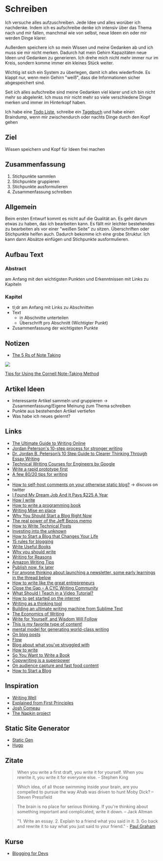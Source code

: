 # Schreiben

Ich versuche alles aufzuschreiben. Jede Idee und alles worüber ich nachdenke. Indem ich es aufschreibe denke ich intensiv über das Thema nach und mir fallen, manchmal wie von selbst, neue Ideen ein oder mir werden Dinge klarer.

Außerdem speichere ich so mein Wissen und meine Gedanken ab und ich muss sie mir nicht merken. Dadurch hat mein Gehirn Kapazitäten neue Ideen und Gedanken zu generieren. Ich drehe mich nicht mehr immer nur im Kreis, sondern komme immer ein kleines Stück weiter.

Wichtig ist sich ein System zu überlegen, damit ich alles wiederfinde. Es klappt nur, wenn mein Gehirn "weiß", dass die Informationen sicher abgespeichert sind.

Seit ich alles aufschreibe sind meine Gedanken viel klarer und ich bin nicht mehr so abgelenkt. Ich muss mir nicht mehr so viele verschiedene Dinge merken und immer im Hinterkopf haben.

Ich habe eine [Todo Liste](../produktivitaet/aufgaben.md), schreibe ein [Tagebuch](./tagebuch.md) und habe einen Braindump, wenn mir zwischendurch oder nachts Dinge durch den Kopf gehen

## Ziel

Wissen speichern und Kopf für Ideen frei machen

## Zusammenfassung

1. Stichpunkte sammlen
2. Stichpunkte gruppieren
3. Stichpunkte ausformulieren
4. Zusammenfassung schreiben

## Allgemein

Beim ersten Entwurf kommt es nicht auf die Qualität an. Es geht darum etwas zu haben, das ich bearbeiten kann.
Es fällt mir leichter bestehendes zu bearbeiten als vor einer "weißen Seite" zu sitzen.
Überschriften oder Stichpunkte helfen auch. Dadurch bekomme ich eine grobe Struktur. Ich kann dann Absätze einfügen und Stichpunkte ausformulieren.

## Aufbau Text

### Abstract

am Anfang mit den wichtigsten Punkten und Erkenntnissen mit Links zu Kapiteln

### Kapitel

- tl;dr am Anfang mit Links zu Abschnitten
- Text
    + in Abschnitte unterteilen
    + Überschrift pro Abschnitt (Wichtigter Punkt)
- Zusammenfassung der wichtigsten Punkte

## Notizen

- [The 5 Rs of Note Taking](https://aliabdaal.com/the-5-rs-of-note-taking/)

![](https://lawschooltoolbox.com/wp-content/uploads/2016/09/IMG_0080_2.jpg)

[Tips for Using the Cornell Note-Taking Method](https://lawschooltoolbox.com/tips-for-using-the-cornell-note-taking-method/)

## Artikel Ideen

- Interessante Artikel sammeln und gruppieren -> Zusammenfassung/Eigene Meinung zum Thema schreiben
- Punkte aus bestehenden Artikel vertiefen
- Was habe ich neues gelernt?

## Links

- [The Ultimate Guide to Writing Online](https://www.perell.com/blog/the-ultimate-guide-to-writing-online)
- [Jordan Peterson's 10-step process for stronger writing](https://bigthink.com/personal-growth/jordan-petersons-ten-step-process-for-stronger-writing?rebelltitem=2#rebelltitem2)
- [Dr. Jordan B. Peterson’s 10 Step Guide to Clearer Thinking Through Essay Writing](https://medium.com/practicecomesfirst/dr-jordan-b-petersons-10-step-guide-to-clearer-thinking-through-essay-writing-1ab79a94937)
- [Technical Writing Courses for Engineers by Google](https://developers.google.com/tech-writing)
- [Write a rapid prototype first](https://terrytao.wordpress.com/advice-on-writing-papers/write-a-rapid-prototype-first/)
- [A few 80/20 tips for writing](https://www.indiehackers.com/post/a-few-80-20-tips-for-writing-b08941d407)
- [](https://twitter.com/monicalent/status/1258750975021588483)
- [How to self-host comments on your otherwise static blog?](https://news.ycombinator.com/item?id=23095273) -> discuss on twitter
- [I Found My Dream Job And It Pays $225 A Year](https://apurplelife.com/2020/05/12/my-dream-job-pays-225-a-year/)
- [How I write](https://thesephist.com/posts/how-i-write/)
- [How to write a programming book](https://www.aquicarattino.com/blog/how-write-programming-book/)
- [Writing Mise en place](https://www.swyx.io/writing/writing-mise-en-place/)
- [Why You Should Start a Blog Right Now](https://guzey.com/personal/why-have-a-blog/)
- [The real power of the Jeff Bezos memo](https://medium.com/swlh/the-real-power-of-the-jeff-bezos-memo-and-how-you-can-put-it-into-practice-even-if-you-dont-have-bb2e66905b77)
- [How to Write Technical Posts](https://reasonablypolymorphic.com/blog/writing-technical-posts/)
- [Investing into the unknown](https://nesslabs.com/lawrence-yeo-interview)
- [How to Start a Blog that Changes Your Life](https://www.nateliason.com/blog/start-a-blog)
- [15 rules for blogging](http://interconnected.org/home/2020/09/10/streak)
- [Write Useful Books](https://writeusefulbooks.com/)
- [Why you should write](https://www.preetamnath.com/blog/why-you-should-write)
- [Writing for Reasons](https://blog.sulami.xyz/posts/writing-for-reasons/)
- [Amazon Writing Tips](https://twitter.com/Mehdiyac/status/1320832578241384448?s=20)
- [Publish now, fix later](https://www.amitmerchant.com/publish-now-fix-later/)
- [For anyone thinking about launching a newsletter, some early learnings in the thread below](https://twitter.com/StockJabber/status/1361428648939696131)
- [How to write like the great entrepreneurs](https://venturehacks.com/writing)
- [Close the Gap – A CYC Writing Community](https://www.craftyourcontent.com/community/)
- [What Should I Teach in a Video Tutorial?](https://johnlindquist.com/what-should-i-teach-in-a-video-tutorial/)
- [How to get started on the internet](https://twitter.com/simonsarris/status/1378023590503849986)
- [Writing as a thinking tool](https://nesslabs.com/writing-thinking-tool)
- [Building an ultimate writing machine from Sublime Text](https://tonsky.me/blog/sublime-writer/)
- [The Economics of Writing](https://moretothat.com/economics-of-writing/)
- [Write for Yourself, and Wisdom Will Follow](https://moretothat.com/writing-and-wisdom/)
- [This is my favorite type of content!](https://twitter.com/jkup/status/1389615876996009987)
- [mental model for generating world-class writing](https://twitter.com/Julian/status/1327765347936522240)
- [On blog posts](https://www.neelnanda.io/blog/27-retrospective)
- [Flow](https://flow.rest/)
- [Blog about what you've struggled with](https://jvns.ca/blog/2021/05/24/blog-about-what-you-ve-struggled-with/)
- [How to write](https://twitter.com/dickiebush/status/1399879281652678664)
- [So You Want to Write a Book](https://ed2592press.com/author/)
- [Copywriting is a superpower](https://twitter.com/alexgarcia_atx/status/1405155705477156866)
- [On audience capture and fast food content](https://manuelmoreale.com/fast-food-content)
- [How to Start a Blog](https://www.freecodecamp.org/news/how-to-start-a-blog-book/)

## Inspiration

- [Writing Well](https://www.julian.com/guide/write/intro)
- [Explained from First Principles](https://explained-from-first-principles.com/)
- [Josh Comeau](https://joshwcomeau.com/)
- [The Napkin project](https://web.evanchen.cc/napkin.html)

## Static Site Generator

- [Static Gen](https://www.staticgen.com/)
- [Hugo](https://gohugo.io/)

## Zitate

> When you write a first draft, you write it for yourself. When you rewrite it, you write it for everyone else. - Stephen King

> Which idea, of all those swimming inside your brain, are you compelled to pursue the way Ahab was driven to hunt Moby Dick?
– Steven Pressfield

> The brain is no place for serious thinking. If you're thinking about something important and complicated, write it down.
– Jack Altman

> "1. Write an essay. 
> 2. Explain to a friend what you said in it.
> 3. Go back and rewrite it to say what you just said to your friend." - [Paul Graham](https://twitter.com/paulg/status/1376139287314493447)

## Kurse

- [Blogging for Devs](https://bloggingfordevs.com/)



